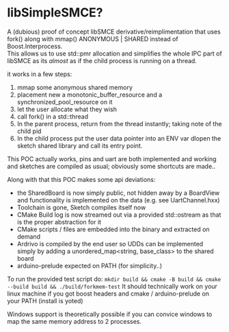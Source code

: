 # libSimpleSMCE?

A (dubious) proof of concept libSMCE derivative/reimplimentation that uses fork() along with mmap() ANONYMOUS | SHARED instead of Boost.Interprocess.  
This allows us to use std::pmr allocation and simplifies the whole IPC part of libSMCE as its _almost_ as if the child process is running on a thread.

it works in a few steps:
1. mmap some anonymous shared memory
2. placement new a monotonic_buffer_resource and a synchronized_pool_resource on it
3. let the user allocate what they wish
4. call fork() in a std::thread
5. In the parent process, return from the thread instantly; taking note of the child pid
6. In the child process put the user data pointer into an ENV var dlopen the sketch shared library and call its entry point.

This POC actually works, pins and uart are both implemented and working and sketches are compiled as usual; obviously some shortcuts are made..

Along with that this POC makes some api deviations:  
* the SharedBoard is now simply public, not hidden away by a BoardView and functionality is implemented on the data (e.g. see UartChannel.hxx)
* Toolchain is gone, Sketch compiles itself now
* CMake Build log is now streamed out via a provided std::ostream as that is the proper abstraction for it
* CMake scripts / files are embedded into the binary and extracted on demand
* Ardrivo is compiled by the end user so UDDs can be implemented simply by adding a unordered_map<string, base_class> to the shared board
* arduino-prelude expected on PATH (for simplicity..)

To run the provided test script do: `mkdir build && cmake -B build && cmake --build build && ./build/forkmem-test`
It should technically work on your linux machine if you got boost headers and cmake / arduino-prelude on your PATH (install is yoted)

Windows support is theoretically possible if you can convice windows to map the same memory address to 2 processes.
